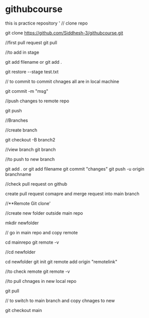# githubcourse
this is practice repository
'
// clone repo

git clone https://github.com/Siddhesh-3/githubcourse.git

//first pull request
 git pull

 //to add in stage

 git add filename or git add .

git restore --stage test.txt

// to commit to commit chnages all are in local machine

git commit -m "msg"

//push changes to remote repo

git push

//Branches

//create branch

git checkout -B  branch2

//view branch
 git branch

 //to push to new branch

 git add . or git add filename
 git commit "changes"
 git push -u origin branchname


//check pull request on github 

create pull request
comapre and merge request into main branch


//**Remote Git clone'

//create new folder outside main repo

mkdir newfolder

// go in main repo and copy remote

cd mainrepo
 git remote -v 

//cd newfolder

cd newfolder
git init
git remote add origin "remotelink"

//to check remote
git remote -v

//to pull chnages in new local repo

git pull

// to switch to main branch and copy chnages to new

git checkout main



